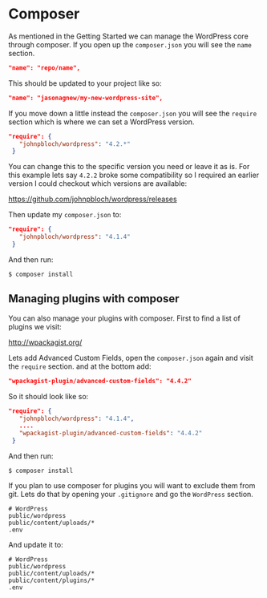 # Composer

As mentioned in the Getting Started we can manage the WordPress core through composer. If you open up the `composer.json` you will see the `name` section.

``` json
"name": "repo/name",
```
This should be updated to your project like so:
``` json
"name": "jasonagnew/my-new-wordpress-site",
```
If you move down a little instead the `composer.json` you will see the `require` section which is where we can set a WordPress version.
``` json
"require": {
   "johnpbloch/wordpress": "4.2.*"
 }
```
You can change this to the specific version you need or leave it as is. For this example lets say `4.2.2` broke some compatibility so I required an earlier version I could checkout which versions are available:

https://github.com/johnpbloch/wordpress/releases

Then update my `composer.json` to:
``` json
"require": {
   "johnpbloch/wordpress": "4.1.4"
 }
```
And then run:
```
$ composer install
```

## Managing plugins with composer

You can also manage your plugins with composer. First to find a list of plugins we visit:

http://wpackagist.org/

Lets add Advanced Custom Fields, open the `composer.json` again and visit the `require` section. and at the bottom add:
```json
"wpackagist-plugin/advanced-custom-fields": "4.4.2"
```
So it should look like so:
``` json
"require": {
   "johnpbloch/wordpress": "4.1.4",
   ....
   "wpackagist-plugin/advanced-custom-fields": "4.4.2"
 }
```
And then run:
```
$ composer install
```
If you plan to use composer for plugins you will want to exclude them from git. Lets do that by opening your `.gitignore` and go the `WordPress` section.

```
# WordPress
public/wordpress
public/content/uploads/*
.env
```
And update it to:
```
# WordPress
public/wordpress
public/content/uploads/*
public/content/plugins/*
.env
```
